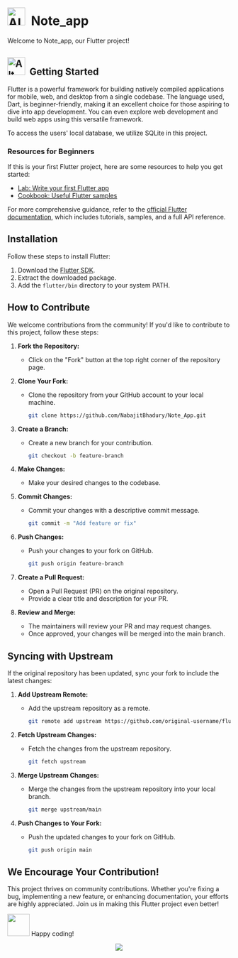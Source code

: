 <h1><span><img src="https://media.giphy.com/media/QxwAkFFuYKkO8nydLT/giphy.gif" alt="Alt Text" width="40"/> &nbsp;Note_app</span></h1>

Welcome to Note_app, our Flutter project! 

<h2><span><img src="https://media.giphy.com/media/vNACsqooIUmcjzd5xR/giphy.gif" alt="Alt Text" width="40"/> &nbsp;Getting Started</span></h2>

Flutter is a powerful framework for building natively compiled applications for mobile, web, and desktop from a single codebase. The language used, Dart, is beginner-friendly, making it an excellent choice for those aspiring to dive into app development. You can even explore web development and build web apps using this versatile framework.

To access the users' local database, we utilize SQLite in this project.

### Resources for Beginners

If this is your first Flutter project, here are some resources to help you get started:

- [Lab: Write your first Flutter app](https://flutter.dev/docs/get-started/codelab)
- [Cookbook: Useful Flutter samples](https://flutter.dev/docs/cookbook)

For more comprehensive guidance, refer to the [official Flutter documentation](https://flutter.dev/docs), which includes tutorials, samples, and a full API reference.

## Installation

Follow these steps to install Flutter:

1. Download the [Flutter SDK](https://flutter.dev/docs/get-started/install).
2. Extract the downloaded package.
3. Add the `flutter/bin` directory to your system PATH.

## How to Contribute

We welcome contributions from the community! If you'd like to contribute to this project, follow these steps:

1. **Fork the Repository:**
   - Click on the "Fork" button at the top right corner of the repository page.

2. **Clone Your Fork:**
   - Clone the repository from your GitHub account to your local machine.
     ```bash
     git clone https://github.com/NabajitBhadury/Note_App.git
     ```

3. **Create a Branch:**
   - Create a new branch for your contribution.
     ```bash
     git checkout -b feature-branch
     ```

4. **Make Changes:**
   - Make your desired changes to the codebase.

5. **Commit Changes:**
   - Commit your changes with a descriptive commit message.
     ```bash
     git commit -m "Add feature or fix"
     ```

6. **Push Changes:**
   - Push your changes to your fork on GitHub.
     ```bash
     git push origin feature-branch
     ```

7. **Create a Pull Request:**
   - Open a Pull Request (PR) on the original repository.
   - Provide a clear title and description for your PR.

8. **Review and Merge:**
   - The maintainers will review your PR and may request changes.
   - Once approved, your changes will be merged into the main branch.

## Syncing with Upstream

If the original repository has been updated, sync your fork to include the latest changes:

1. **Add Upstream Remote:**
   - Add the upstream repository as a remote.
     ```bash
     git remote add upstream https://github.com/original-username/flutter-project.git
     ```

2. **Fetch Upstream Changes:**
   - Fetch the changes from the upstream repository.
     ```bash
     git fetch upstream
     ```

3. **Merge Upstream Changes:**
   - Merge the changes from the upstream repository into your local branch.
     ```bash
     git merge upstream/main
     ```

4. **Push Changes to Your Fork:**
   - Push the updated changes to your fork on GitHub.
     ```bash
     git push origin main
     ```

## We Encourage Your Contribution!

This project thrives on community contributions. Whether you're fixing a bug, implementing a new feature, or enhancing documentation, your efforts are highly appreciated. Join us in making this Flutter project even better!

<span> <img src ="https://media.giphy.com/media/cCOVfFwDI3awdse5A3/giphy.gif" width="50px"> Happy coding!</span>


<center> <img src ="https://media.giphy.com/media/dQpUkK59l5Imxsh8jN/giphy.gif" > </center>

